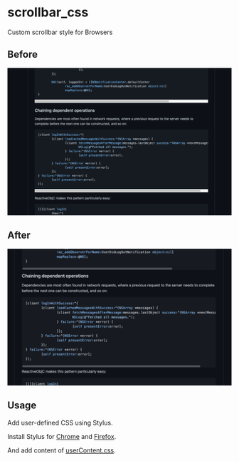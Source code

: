 # scrollbar_css

Custom scrollbar style for Browsers

## Before

![](before.png)

## After

![](after.png)

## Usage

Add user-defined CSS using Stylus.

Install Stylus for [Chrome](https://chrome.google.com/webstore/detail/stylus/clngdbkpkpeebahjckkjfobafhncgmne/) and [Firefox](https://addons.mozilla.org/zh-CN/firefox/addon/styl-us/).

And add content of [userContent.css](userContent.css).
